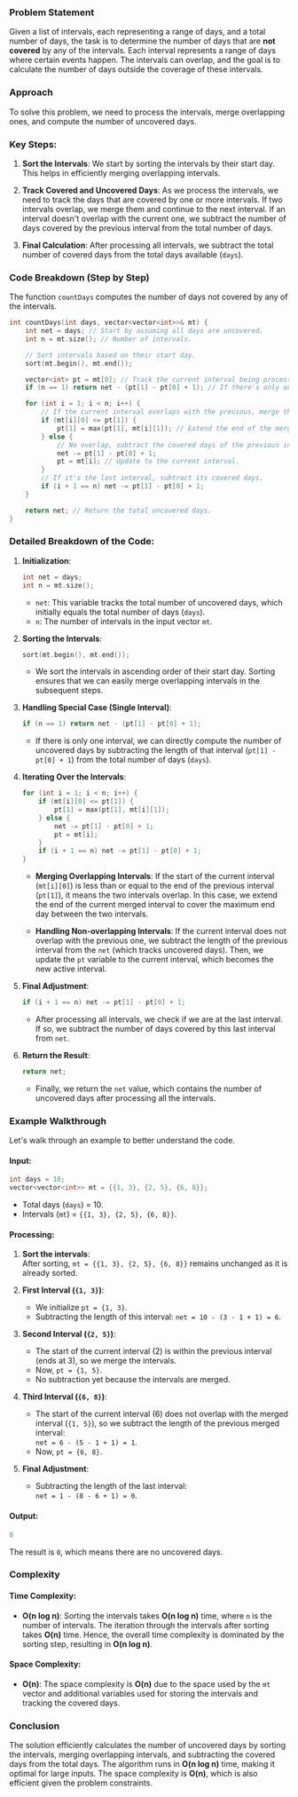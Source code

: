 ### Problem Statement

Given a list of intervals, each representing a range of days, and a total number of days, the task is to determine the number of days that are **not covered** by any of the intervals. Each interval represents a range of days where certain events happen. The intervals can overlap, and the goal is to calculate the number of days outside the coverage of these intervals.

### Approach

To solve this problem, we need to process the intervals, merge overlapping ones, and compute the number of uncovered days.

### Key Steps:

1. **Sort the Intervals**: We start by sorting the intervals by their start day. This helps in efficiently merging overlapping intervals.
  
2. **Track Covered and Uncovered Days**: As we process the intervals, we need to track the days that are covered by one or more intervals. If two intervals overlap, we merge them and continue to the next interval. If an interval doesn't overlap with the current one, we subtract the number of days covered by the previous interval from the total number of days.

3. **Final Calculation**: After processing all intervals, we subtract the total number of covered days from the total days available (`days`).

### Code Breakdown (Step by Step)

The function `countDays` computes the number of days not covered by any of the intervals.

```cpp
int countDays(int days, vector<vector<int>>& mt) {
    int net = days; // Start by assuming all days are uncovered.
    int n = mt.size(); // Number of intervals.

    // Sort intervals based on their start day.
    sort(mt.begin(), mt.end());

    vector<int> pt = mt[0]; // Track the current interval being processed.
    if (n == 1) return net - (pt[1] - pt[0] + 1); // If there's only one interval, return the uncovered days.

    for (int i = 1; i < n; i++) {
        // If the current interval overlaps with the previous, merge them.
        if (mt[i][0] <= pt[1]) {
            pt[1] = max(pt[1], mt[i][1]); // Extend the end of the merged interval.
        } else {
            // No overlap, subtract the covered days of the previous interval.
            net -= pt[1] - pt[0] + 1;
            pt = mt[i]; // Update to the current interval.
        }
        // If it's the last interval, subtract its covered days.
        if (i + 1 == n) net -= pt[1] - pt[0] + 1;
    }

    return net; // Return the total uncovered days.
}
```

### Detailed Breakdown of the Code:

1. **Initialization**:  
   ```cpp
   int net = days;
   int n = mt.size();
   ```
   - `net`: This variable tracks the total number of uncovered days, which initially equals the total number of days (`days`).
   - `n`: The number of intervals in the input vector `mt`.

2. **Sorting the Intervals**:  
   ```cpp
   sort(mt.begin(), mt.end());
   ```
   - We sort the intervals in ascending order of their start day. Sorting ensures that we can easily merge overlapping intervals in the subsequent steps.

3. **Handling Special Case (Single Interval)**:  
   ```cpp
   if (n == 1) return net - (pt[1] - pt[0] + 1);
   ```
   - If there is only one interval, we can directly compute the number of uncovered days by subtracting the length of that interval (`pt[1] - pt[0] + 1`) from the total number of days (`days`).

4. **Iterating Over the Intervals**:  
   ```cpp
   for (int i = 1; i < n; i++) {
       if (mt[i][0] <= pt[1]) {
           pt[1] = max(pt[1], mt[i][1]);
       } else {
           net -= pt[1] - pt[0] + 1;
           pt = mt[i];
       }
       if (i + 1 == n) net -= pt[1] - pt[0] + 1;
   }
   ```
   - **Merging Overlapping Intervals**: If the start of the current interval (`mt[i][0]`) is less than or equal to the end of the previous interval (`pt[1]`), it means the two intervals overlap. In this case, we extend the end of the current merged interval to cover the maximum end day between the two intervals.
   
   - **Handling Non-overlapping Intervals**: If the current interval does not overlap with the previous one, we subtract the length of the previous interval from the `net` (which tracks uncovered days). Then, we update the `pt` variable to the current interval, which becomes the new active interval.

5. **Final Adjustment**:  
   ```cpp
   if (i + 1 == n) net -= pt[1] - pt[0] + 1;
   ```
   - After processing all intervals, we check if we are at the last interval. If so, we subtract the number of days covered by this last interval from `net`.

6. **Return the Result**:  
   ```cpp
   return net;
   ```
   - Finally, we return the `net` value, which contains the number of uncovered days after processing all the intervals.

### Example Walkthrough

Let's walk through an example to better understand the code.

#### Input:
```cpp
int days = 10;
vector<vector<int>> mt = {{1, 3}, {2, 5}, {6, 8}};
```

- Total days (`days`) = 10.
- Intervals (`mt`) = `{{1, 3}, {2, 5}, {6, 8}}`.

#### Processing:
1. **Sort the intervals**:  
   After sorting, `mt = {{1, 3}, {2, 5}, {6, 8}}` remains unchanged as it is already sorted.

2. **First Interval (`{1, 3}`)**:  
   - We initialize `pt = {1, 3}`.
   - Subtracting the length of this interval: `net = 10 - (3 - 1 + 1) = 6`.

3. **Second Interval (`{2, 5}`)**:  
   - The start of the current interval (2) is within the previous interval (ends at 3), so we merge the intervals.
   - Now, `pt = {1, 5}`.
   - No subtraction yet because the intervals are merged.

4. **Third Interval (`{6, 8}`)**:  
   - The start of the current interval (6) does not overlap with the merged interval (`{1, 5}`), so we subtract the length of the previous merged interval:  
   `net = 6 - (5 - 1 + 1) = 1`.
   - Now, `pt = {6, 8}`.

5. **Final Adjustment**:  
   - Subtracting the length of the last interval:  
   `net = 1 - (8 - 6 + 1) = 0`.

#### Output:
```cpp
0
```
The result is `0`, which means there are no uncovered days.

### Complexity

#### Time Complexity:
- **O(n log n)**: Sorting the intervals takes **O(n log n)** time, where `n` is the number of intervals. The iteration through the intervals after sorting takes **O(n)** time. Hence, the overall time complexity is dominated by the sorting step, resulting in **O(n log n)**.

#### Space Complexity:
- **O(n)**: The space complexity is **O(n)** due to the space used by the `mt` vector and additional variables used for storing the intervals and tracking the covered days.

### Conclusion

The solution efficiently calculates the number of uncovered days by sorting the intervals, merging overlapping intervals, and subtracting the covered days from the total days. The algorithm runs in **O(n log n)** time, making it optimal for large inputs. The space complexity is **O(n)**, which is also efficient given the problem constraints.